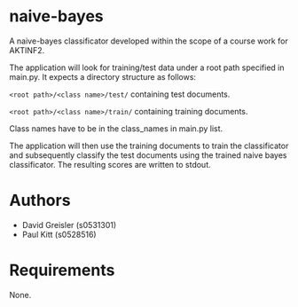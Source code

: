 naive-bayes
===========
A naive-bayes classificator developed within the scope of a course work for AKTINF2.

The application will look for training/test data under a root path specified in main.py. It expects 
a directory structure as follows:
    
```<root path>/<class name>/test/``` containing test documents.

```<root path>/<class name>/train/``` containing training documents.
    
Class names have to be in the class_names in main.py list.
    
The application will then use the training documents to train the classificator and subsequently
classify the test documents using the trained naive bayes classificator. The resulting scores
are written to stdout.

Authors
=======
* David Greisler (s0531301)
* Paul Kitt (s0528516)

Requirements
============
None.
